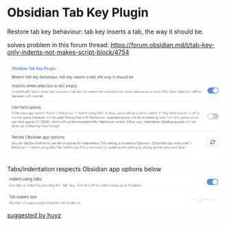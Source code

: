 # Obsidian Tab Key Plugin
Restore tab key behaviour: tab key inserts a tab, the way it should be.

solves problem in this forum thread: https://forum.obsidian.md/t/tab-key-only-indents-not-makes-script-block/4754

![](img_plugin-settings.png)

Tabs/indentation respects Obsidian app options below
![](img_obsidian-app-settings.png)
[suggested by huyz](https://github.com/jrymk/obsidian-tab-key/issues/1)
